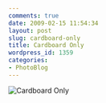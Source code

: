 ```yaml
---
comments: true
date: 2009-02-15 11:54:34
layout: post
slug: cardboard-only
title: Cardboard Only
wordpress_id: 1359
categories:
- PhotoBlog
---
```


![Cardboard Only](http://ryanfitzer.com/main/wp-content/uploads/2009/02/cardboard-only.jpg)
